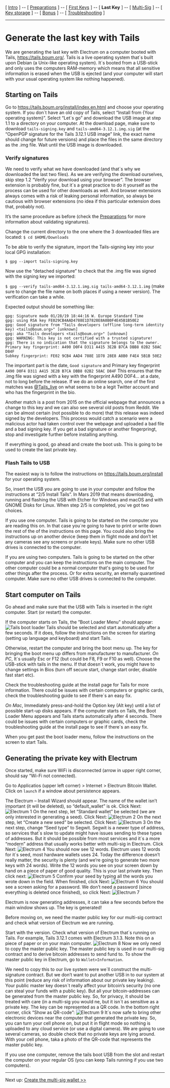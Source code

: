 [ [Intro](README.md) ] -- [ [Preparations]( hodl-guide_10_preparations.md) ] -- [ [First Keys](hodl-guide_20_first-keys.md) ] -- [ **Last Key** ] -- [ [Multi-Sig](hodl-guide_40_multi-sig.md) ] -- [ [Key storage](hodl-guide_50_key-storage.md
) ] -- [ [Bonus](hodl-guide_60_bonus.md) ] -- [ [Troubleshooting](hodl-guide_70_troubleshooting.md) ]

---

# Generate the last key with Tails

We are generating the last key with Electrum on a computer booted with Tails, https://tails.boum.org/. Tails is a live operating system that´s built upon Debian (a Unix-like operating system). 
It´s booted from a USB-stick and only uses the computers RAM-memory which means that all sensitive information is erased when the USB is ejected (and your computer will start with your usual operating system like nothing happened). 

## Starting on Tails
Go to https://tails.boum.org/install/index.en.html and choose your operating system. If you don´t have an old copy of Tails, select “Install from {Your operating system}”. 
Select “Let´s go” and download the USB image at step 1.1 to a directory on your computer. At the download page, make sure to download `tails-signing.key` and `tails-amd64-3.12.1.img.sig` (at the “OpenPGP signature for the Tails 3.12.1 USB image” link, the exact name should change for future versions) and place the files in the same directory as the .img file. 
Wait until the USB image is downloaded.

### Verify signatures

We need to verify what we have downloaded (and that´s why we downloaded the last two files). As we are verifying the download ourselves, skip step 1.2 “Verify your download using your browser”. The browser extension is probably fine, but it´s a great practice to do it yourself as the process can be used for other downloads as well. And browser extensions always comes with a risk of leaking personal information, so always be cautious with browser extensions (no idea if this particular extension does that, probably not). 

It’s the same procedure as before (check the [Preparations](raspibolt_10_preparations.md) for more information about validating signatures). 

Change the current directory to the one where the 3 downloaded files are located: 
`$ cd $HOME/Downloads`

To be able to verify the signature, import the Tails-signing key into your local GPG installation: 

`$ gpg --import tails-signing.key`

Now use the “detached signature” to check that the .img file was signed with the signing key we imported:

`$ gpg --verify tails-amd64-3.12.1.img.sig tails-amd64-3.12.1.img` (make sure to change the file name on both places if using a newer version). The verification can take a while. 

Expected output should be something like:
```
gpg: Signature made 01/28/19 18:44:16 W. Europe Standard Time 
gpg: using RSA key FE029CB4AAD4788E1D7828E8A8B0F4E45B1B50E2 
gpg: Good signature from "Tails developers (offline long-term identity key) <tails@boum.org>" [unknown] 
gpg: aka "Tails developers <tails@boum.org>" [unknown] 
gpg: WARNING: This key is not certified with a trusted signature! 
gpg: There is no indication that the signature belongs to the owner. 
Primary key fingerprint: A490 D0F4 D311 A415 3E2B B7CA DBB8 02B2 58AC D84F 
Subkey fingerprint: FE02 9CB4 AAD4 788E 1D78 28E8 A8B0 F4E4 5B1B 50E2 
```
The important part is the date, `Good signature` and Primary key fingerprint `A490 D0F4 D311 A415 3E2B B7CA DBB8 02B2 58AC D84F` 
This ensures that the .img file was signed with a key with the fingerprint A490 D0F4… at a date, not to long before the release. If we do an online search, one of the first matches was [@Tails_live](https://twitter.com/tails_live) on what seems to be a legit Twitter account and who has the fingerprint in the bio. 

Another match is a post from 2015 on the official webpage that announces a change to this key and we can also see several old posts from Reddit. We can be almost certain (not possible to do more) that this release was indeed signed by the developers. This process would catch a scenario were a malicious actor had taken control over the webpage and uploaded a bad file and a bad signing key. If you get a bad signature or another fingerpringt, stop and investigate further before installing anything. 

If everything is good, go ahead and create the boot usb. This is going to be used to create the last private key.  

### Flash Tails to USB

The easiest way is to follow the instructions on https://tails.boum.org/install for your operating system. 

So, insert the USB you are going to use in your computer and follow the instructions at “2/5 Install Tails”. In Mars 2019 that means downloading, running and flashing the USB with Etcher for Windows and macOS and with GNOME Disks for Linux. When step 2/5 is completed, you´ve got two choices. 

If you use one computer. Tails is going to be started on the computer you are reading this on. In that case you´re going to have to print or write down the rest of the of the instructions on this page. You could also bring the instructions up on another device (keep them in flight mode and don’t let any cameras see any screens or private keys). Make sure no other USB drives is connected to the computer.

If you are using two computers. Tails is going to be started on the other computer and you can keep the instructions on the main computer. The other computer could be a normal computer that's going to be used for other things after the process. Or for extra security, an eternally quarantined computer. Make sure no other USB drives is connected to the computer.

## Start computer on Tails

Go ahead and make sure that the USB with Tails is inserted in the right computer. Start (or restart) the computer.

If the computer starts on Tails, the ”Boot Loader Menu” should appear:
![Tails boot loader](images/30_boot_loader.png)
Tails should be selected and start automatically after a few seconds. If it does, follow the instructions on the screen for starting (setting up language and keyboard) and start Tails. 

Otherwise, restart the computer and bring the boot menu up. The key for bringing the boot menu up differs from manufacturer to manufacturer. 
*On PC*, It´s usually Esc or F12 (but could be F8, F9 or F10 as well). Choose the USB-stick with tails in the menu. If that doesn´t work, you might have to change settings in Bios (turn off secure start, change start order, disable fast start etc).

Check the troubleshooting guide at the install page for Tails for more information. There could be issues with certain computers or graphic cards, check the troubleshooting guide to see if there´s an easy fix. 

*On Mac*, Immediately press-and-hold the Option key (Alt key) until a list of possible start-up disks appears. 
If the computer starts on Tails, the Boot Loader Menu appears and Tails starts automatically after 4 seconds. There could be issues with certain computers or graphic cards, check the troubleshooting guide at the install page to see if there´s an easy fix.

When you get past the boot loader menu, follow the instructions on the screen to start Tails.

## Generating the private key with Electrum

Once started, make sure WiFi is disconnected (arrow in upper right corner, should say “Wi-Fi not connected). 

Go to Applicatios (upper left corner) > Internet > Electrum Bitcoin Wallet. Click on `launch` if a window about persistence appears.

The Electrum – Install Wizard should appear. The name of the wallet isn’t important (it will be deleted), so “default_wallet” is ok. Click Next:
![Electrum 1](images/30_electrum_1.png)
On the next step, let “Standard wallet” be selected (we are only interested in generating a seed). Click Next:
![Electrum 2](images/30_electrum_2.png)
On the next step, let “Create a new seed” be selected. Click Next:
![Electrum 3](images/30_electrum_3.png)
On the next step, change “Seed type” to Segwit. Segwit is a newer type of address, so services that´s slow to update might have issues sending to these types of addresses. But it should be possible from most services and it´s a more “modern” address that usually works better with multi-sig in Electrum. Click Next:
![Electrum 4](images/30_electrum_4.png)
You should now see 12 words. Electrum uses 12 words for it´s seed, most hardware wallets uses 24. Today the difference doesn’t really matter, the security is plenty (and we’re going to generate two more keys with 24 words). Write the 12 words you see on your screen down by hand on a piece of paper of good quality. This is your last private key. Then click next:
![Electrum 5](images/30_electrum_5.png)
Confirm your seed by typing all the words you wrote down in the field. When finished, click Next:
![Electrum 6](images/30_electrum_6.png)
You should see a screen asking for a password. We don’t need a password (since everything is deleted once finished), so click Next:
![Electrum 7](images/30_electrum_7.png)

Electrum is now generating addresses, it can take a few seconds before the main window shows up. The key is generated! 

Before moving on, we need the master public key for our multi-sig contract and check what version of Electrum we are running.

Start with the version. Check what version of Electrum that´s running on Tails. For example, Tails 3.12.1 comes with Electrum 3.1.3. Note this on a piece of paper or on your main computer.
![Electrum 8](images/30_electrum_8.png)
Now we only need to copy the master public key. The master public key is used in our multi-sig contract and to derive bitcoin addresses to send fund to. To show the master public key in Electrum, go to `Wallet>Information`. 

We need to copy this to our live system were we´ll construct the multi-signature contract. But we don’t want to put another USB in to our system at this point (reduce any risk of information about our private key leaking). Your public master key doesn´t really affect your bitcoin’s security (no one can steal your funds with a public key). But all your bitcoin-addresses can be generated from the master public key. So, for privacy, it should be treated with care (in a multi-sig you would ne, but it isn´t as sensitive as a private key. The key can be represented as a QR code. In the bottom right corner, click “Show as QR-code”: 
![Electrum 9](images/30_electrum_9.png)
It´s now safe to bring other electronic devices near the computer that generated the private key. So, you can turn your cell phone on, but put it in flight mode so nothing is uploaded to any cloud service (or use a digital camera). We are going to use several cameras, so double check that no private keys are lying around. With your cell phone, taka a photo of the QR-code that represents the master public key. 

If you use one computer, remove the tails boot USB from the slot and restart the computer on your regular OS (you can keep Tails running if you use two computers). 

---
Next up: [Create the multi-sig wallet >>](hodl-guide_40_multi-sig.md)
